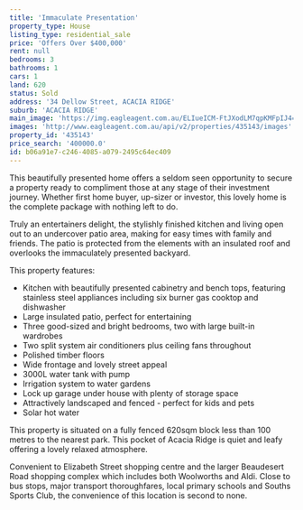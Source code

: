 ```yaml
---
title: 'Immaculate Presentation'
property_type: House
listing_type: residential_sale
price: 'Offers Over $400,000'
rent: null
bedrooms: 3
bathrooms: 1
cars: 1
land: 620
status: Sold
address: '34 Dellow Street, ACACIA RIDGE'
suburb: 'ACACIA RIDGE'
main_image: 'https://img.eagleagent.com.au/ELIueICM-FtJXodLM7qpKMFpIJ4=/1280x854/smart/https://s3-us-west-2.amazonaws.com/eagleagent-orig/images/6820919/124262614-image-M.jpg'
images: 'http://www.eagleagent.com.au/api/v2/properties/435143/images'
property_id: '435143'
price_search: '400000.0'
id: b06a91e7-c246-4085-a079-2495c64ec409
---
```

This beautifully presented home offers a seldom seen opportunity to secure a property ready to compliment those at any stage of their investment journey. Whether first home buyer, up-sizer or investor, this lovely home is the complete package with nothing left to do.

Truly an entertainers delight, the stylishly finished kitchen and living open out to an undercover patio area, making for easy times with family and friends. The patio is protected from the elements with an insulated roof and overlooks the immaculately presented backyard.

This property features:

* Kitchen with beautifully presented cabinetry and bench tops, featuring stainless steel appliances including six burner gas cooktop and dishwasher
* Large insulated patio, perfect for entertaining
* Three good-sized and bright bedrooms, two with large built-in wardrobes
* Two split system air conditioners plus ceiling fans throughout
* Polished timber floors
* Wide frontage and lovely street appeal
* 3000L water tank with pump
* Irrigation system to water gardens
* Lock up garage under house with plenty of storage space
* Attractively landscaped and fenced - perfect for kids and pets
* Solar hot water

This property is situated on a fully fenced 620sqm block less than 100 metres to the nearest park. This pocket of Acacia Ridge is quiet and leafy offering a lovely relaxed atmosphere.

Convenient to Elizabeth Street shopping centre and the larger Beaudesert Road shopping complex which includes both Woolworths and Aldi. Close to bus stops, major transport thoroughfares, local primary schools and Souths Sports Club, the convenience of this location is second to none.